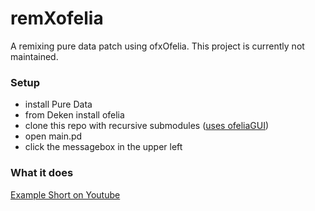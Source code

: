 # remXofelia

A remixing pure data patch using ofxOfelia.
This project is currently not maintained.

### Setup

- install Pure Data
- from Deken install ofelia
- clone this repo with recursive submodules ([uses ofeliaGUI](https://github.com/Reinissance/ofeliaGui))
- open main.pd
- click the messagebox in the upper left

### What it does

[Example Short on Youtube](https://youtube.com/shorts/-FGdO8djDFc?feature=shared)
